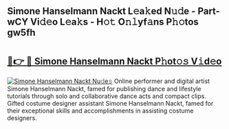 ## Simone Hanselmann Nackt L𝚎a𝚔ed N𝚞𝚍e - Part-wCY Vi𝚍𝚎o L𝚎a𝚔s - H𝚘𝚝 O𝚗𝚕yf𝚊ns P𝚑𝚘tos gw5fh

# <h2><a href="http://kfcwgx.oniu.top/?m=Simone+Hanselmann+Nackt">🔗👉 🔴 Simone Hanselmann Nackt P𝚑ot𝚘𝚜 V𝚒d𝚎o</a></h2>

[![Simone Hanselmann Nackt Nu𝚍e𝚜](https://i.imgur.com/0qMVB7G.gif)](http://kfcwgx.oniu.top/?m=Simone+Hanselmann+Nackt)
Online performer and digital artist Simone Hanselmann Nackt, famed for publishing dance and lifestyle tutorials through solo and collaborative dance acts and compact clips. Gifted costume designer assistant Simone Hanselmann Nackt, famed for their exceptional skills and accomplishments in assisting costume designers.  
